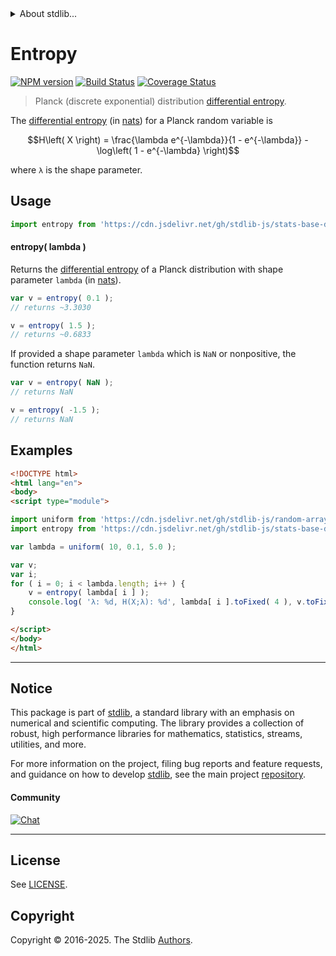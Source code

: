 <!--

@license Apache-2.0

Copyright (c) 2025 The Stdlib Authors.

Licensed under the Apache License, Version 2.0 (the "License");
you may not use this file except in compliance with the License.
You may obtain a copy of the License at

   http://www.apache.org/licenses/LICENSE-2.0

Unless required by applicable law or agreed to in writing, software
distributed under the License is distributed on an "AS IS" BASIS,
WITHOUT WARRANTIES OR CONDITIONS OF ANY KIND, either express or implied.
See the License for the specific language governing permissions and
limitations under the License.

-->


<details>
  <summary>
    About stdlib...
  </summary>
  <p>We believe in a future in which the web is a preferred environment for numerical computation. To help realize this future, we've built stdlib. stdlib is a standard library, with an emphasis on numerical and scientific computation, written in JavaScript (and C) for execution in browsers and in Node.js.</p>
  <p>The library is fully decomposable, being architected in such a way that you can swap out and mix and match APIs and functionality to cater to your exact preferences and use cases.</p>
  <p>When you use stdlib, you can be absolutely certain that you are using the most thorough, rigorous, well-written, studied, documented, tested, measured, and high-quality code out there.</p>
  <p>To join us in bringing numerical computing to the web, get started by checking us out on <a href="https://github.com/stdlib-js/stdlib">GitHub</a>, and please consider <a href="https://opencollective.com/stdlib">financially supporting stdlib</a>. We greatly appreciate your continued support!</p>
</details>

# Entropy

[![NPM version][npm-image]][npm-url] [![Build Status][test-image]][test-url] [![Coverage Status][coverage-image]][coverage-url] <!-- [![dependencies][dependencies-image]][dependencies-url] -->

> Planck (discrete exponential) distribution [differential entropy][entropy].

<!-- Section to include introductory text. Make sure to keep an empty line after the intro `section` element and another before the `/section` close. -->

<section class="intro">

The [differential entropy][entropy] (in [nats][nats]) for a Planck random variable is

<!-- <equation class="equation" label="eq:planck_entropy" align="center" raw="H\left( X \right) = \frac{\lambda e^{-\lambda}}{1 - e^{-\lambda}} - \log\left( 1 - e^{-\lambda} \right)" alt="Differential entropy for a Planck distribution."> -->

```math
H\left( X \right) = \frac{\lambda e^{-\lambda}}{1 - e^{-\lambda}} - \log\left( 1 - e^{-\lambda} \right)
```

<!-- </equation> -->

where `λ` is the shape parameter.

</section>

<!-- /.intro -->

<!-- Package usage documentation. -->



<section class="usage">

## Usage

```javascript
import entropy from 'https://cdn.jsdelivr.net/gh/stdlib-js/stats-base-dists-planck-entropy@esm/index.mjs';
```

#### entropy( lambda )

Returns the [differential entropy][entropy] of a Planck distribution with shape parameter `lambda` (in [nats][nats]).

```javascript
var v = entropy( 0.1 );
// returns ~3.3030

v = entropy( 1.5 );
// returns ~0.6833
```

If provided a shape parameter `lambda` which is `NaN` or nonpositive, the function returns `NaN`.

```javascript
var v = entropy( NaN );
// returns NaN

v = entropy( -1.5 );
// returns NaN
```

</section>

<!-- /.usage -->

<!-- Package usage notes. Make sure to keep an empty line after the `section` element and another before the `/section` close. -->

<section class="notes">

</section>

<!-- /.notes -->

<!-- Package usage examples. -->

<section class="examples">

## Examples

<!-- eslint no-undef: "error" -->

```html
<!DOCTYPE html>
<html lang="en">
<body>
<script type="module">

import uniform from 'https://cdn.jsdelivr.net/gh/stdlib-js/random-array-uniform@esm/index.mjs';
import entropy from 'https://cdn.jsdelivr.net/gh/stdlib-js/stats-base-dists-planck-entropy@esm/index.mjs';

var lambda = uniform( 10, 0.1, 5.0 );

var v;
var i;
for ( i = 0; i < lambda.length; i++ ) {
    v = entropy( lambda[ i ] );
    console.log( 'λ: %d, H(X;λ): %d', lambda[ i ].toFixed( 4 ), v.toFixed( 4 ) );
}

</script>
</body>
</html>
```

</section>

<!-- /.examples -->

<!-- Section to include cited references. If references are included, add a horizontal rule *before* the section. Make sure to keep an empty line after the `section` element and another before the `/section` close. -->

<section class="references">

</section>

<!-- /.references -->

<!-- C interface documentation. -->



<!-- Section for related `stdlib` packages. Do not manually edit this section, as it is automatically populated. -->

<section class="related">

</section>

<!-- /.related -->

<!-- Section for all links. Make sure to keep an empty line after the `section` element and another before the `/section` close. -->


<section class="main-repo" >

* * *

## Notice

This package is part of [stdlib][stdlib], a standard library with an emphasis on numerical and scientific computing. The library provides a collection of robust, high performance libraries for mathematics, statistics, streams, utilities, and more.

For more information on the project, filing bug reports and feature requests, and guidance on how to develop [stdlib][stdlib], see the main project [repository][stdlib].

#### Community

[![Chat][chat-image]][chat-url]

---

## License

See [LICENSE][stdlib-license].


## Copyright

Copyright &copy; 2016-2025. The Stdlib [Authors][stdlib-authors].

</section>

<!-- /.stdlib -->

<!-- Section for all links. Make sure to keep an empty line after the `section` element and another before the `/section` close. -->

<section class="links">

[npm-image]: http://img.shields.io/npm/v/@stdlib/stats-base-dists-planck-entropy.svg
[npm-url]: https://npmjs.org/package/@stdlib/stats-base-dists-planck-entropy

[test-image]: https://github.com/stdlib-js/stats-base-dists-planck-entropy/actions/workflows/test.yml/badge.svg?branch=main
[test-url]: https://github.com/stdlib-js/stats-base-dists-planck-entropy/actions/workflows/test.yml?query=branch:main

[coverage-image]: https://img.shields.io/codecov/c/github/stdlib-js/stats-base-dists-planck-entropy/main.svg
[coverage-url]: https://codecov.io/github/stdlib-js/stats-base-dists-planck-entropy?branch=main

<!--

[dependencies-image]: https://img.shields.io/david/stdlib-js/stats-base-dists-planck-entropy.svg
[dependencies-url]: https://david-dm.org/stdlib-js/stats-base-dists-planck-entropy/main

-->

[chat-image]: https://img.shields.io/gitter/room/stdlib-js/stdlib.svg
[chat-url]: https://app.gitter.im/#/room/#stdlib-js_stdlib:gitter.im

[stdlib]: https://github.com/stdlib-js/stdlib

[stdlib-authors]: https://github.com/stdlib-js/stdlib/graphs/contributors

[umd]: https://github.com/umdjs/umd
[es-module]: https://developer.mozilla.org/en-US/docs/Web/JavaScript/Guide/Modules

[deno-url]: https://github.com/stdlib-js/stats-base-dists-planck-entropy/tree/deno
[deno-readme]: https://github.com/stdlib-js/stats-base-dists-planck-entropy/blob/deno/README.md
[umd-url]: https://github.com/stdlib-js/stats-base-dists-planck-entropy/tree/umd
[umd-readme]: https://github.com/stdlib-js/stats-base-dists-planck-entropy/blob/umd/README.md
[esm-url]: https://github.com/stdlib-js/stats-base-dists-planck-entropy/tree/esm
[esm-readme]: https://github.com/stdlib-js/stats-base-dists-planck-entropy/blob/esm/README.md
[branches-url]: https://github.com/stdlib-js/stats-base-dists-planck-entropy/blob/main/branches.md

[stdlib-license]: https://raw.githubusercontent.com/stdlib-js/stats-base-dists-planck-entropy/main/LICENSE

[entropy]: https://en.wikipedia.org/wiki/Entropy_%28information_theory%29

[nats]: https://en.wikipedia.org/wiki/Nat_%28unit%29

</section>

<!-- /.links -->
